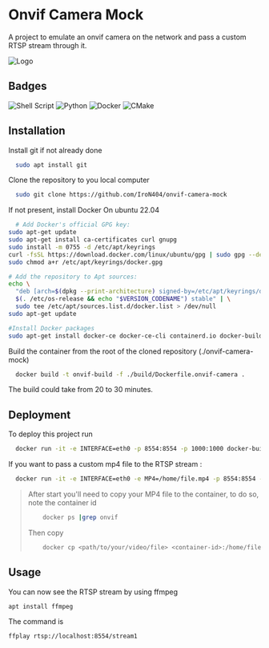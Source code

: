 
# Onvif Camera Mock

A project to emulate an onvif camera on the network and pass a custom RTSP stream through it.


![Logo](https://encrypted-tbn0.gstatic.com/images?q=tbn:ANd9GcS6dNR5rxpde3JQVZCfaUiKuewV0QF_7ESA6R8tYiG752kPcO738OnKeOspwsJGOK-8eQ&usqp=CAU)


## Badges

![Shell Script](https://img.shields.io/badge/shell_script-%23121011.svg?style=for-the-badge&logo=gnu-bash&logoColor=white)
![Python](https://img.shields.io/badge/python-3670A0?style=for-the-badge&logo=python&logoColor=ffdd54)
![Docker](https://img.shields.io/badge/docker-%230db7ed.svg?style=for-the-badge&logo=docker&logoColor=white)
![CMake](https://img.shields.io/badge/CMake-%23008FBA.svg?style=for-the-badge&logo=cmake&logoColor=white)
## Installation

Install git if not already done 

```bash
  sudo apt install git
```
Clone the repository to you local computer
```bash
  sudo git clone https://github.com/IroN404/onvif-camera-mock
```
If not present, install Docker
On ubuntu 22.04
```bash
  # Add Docker's official GPG key:
sudo apt-get update
sudo apt-get install ca-certificates curl gnupg
sudo install -m 0755 -d /etc/apt/keyrings
curl -fsSL https://download.docker.com/linux/ubuntu/gpg | sudo gpg --dearmor -o /etc/apt/keyrings/docker.gpg
sudo chmod a+r /etc/apt/keyrings/docker.gpg

# Add the repository to Apt sources:
echo \
  "deb [arch=$(dpkg --print-architecture) signed-by=/etc/apt/keyrings/docker.gpg] https://download.docker.com/linux/ubuntu \
  $(. /etc/os-release && echo "$VERSION_CODENAME") stable" | \
  sudo tee /etc/apt/sources.list.d/docker.list > /dev/null
sudo apt-get update

#Install Docker packages
sudo apt-get install docker-ce docker-ce-cli containerd.io docker-buildx-plugin docker-compose-plugin
```
Build the container from the root of the cloned repository (./onvif-camera-mock)
```bash
  docker build -t onvif-build -f ./build/Dockerfile.onvif-camera .
```
The build could take from 20 to 30 minutes.

## Deployment

To deploy this project run

```bash
  docker run -it -e INTERFACE=eth0 -p 8554:8554 -p 1000:1000 docker-build
```
If you want to pass a custom mp4 file to the RTSP stream :
```bash
  docker run -it -e INTERFACE=eth0 -e MP4=/home/file.mp4 -p 8554:8554 -p 1000:1000 docker-build
```
> After start you'll need to copy your MP4 file to the container, to do so, note the container id 
>    ```bash
>        docker ps |grep onvif
>    ```
>Then copy 
>    ```bash
>        docker cp <path/to/your/video/file> <container-id>:/home/file.mp4
>    ```
## Usage

You can now see the RTSP stream by using ffmpeg
```bash
apt install ffmpeg
```
The command is 
```bash
ffplay rtsp://localhost:8554/stream1
```
